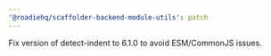 ```yaml
---
'@roadiehq/scaffolder-backend-module-utils': patch
---
```


Fix version of detect-indent to 6.1.0 to avoid ESM/CommonJS issues.
